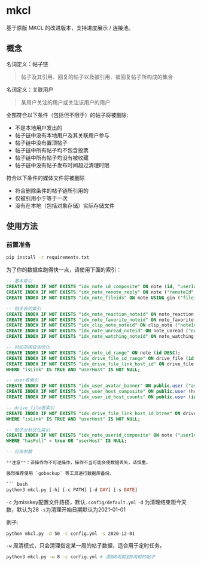 # mkcl

基于原版 MKCL 的改进版本，支持进度展示 / 连接池。

## 概念

名词定义：帖子链

> 帖子及其引用、回复的帖子以及被引用、被回复帖子所构成的集合

名词定义：关联用户

> 某用户关注的用户或关注该用户的用户

全部符合以下条件（包括但不限于）的帖子将被删除:

* 不是本地用户发出的
* 帖子链中没有本地用户及其关联用户参与
* 帖子链中没有置顶帖子
* 帖子链中所有帖子均不包含投票
* 帖子链中所有帖子均没有被收藏
* 帖子链中没有帖子发布时间超过清理时限

符合以下条件的媒体文件将被删除

* 符合删除条件的帖子链所引用的
* 仅被引用小于等于一次
* 没有在本地（包括对象存储）实际存储文件

## 使用方法

### 前置准备

```bash
pip install -r requirements.txt
```

为了你的数据库跑得快一点，请使用下面的索引：

```sql
-- 基本索引
CREATE INDEX IF NOT EXISTS "idx_note_id_composite" ON note (id, "userId", "userHost", "renoteId", "replyId");
CREATE INDEX IF NOT EXISTS "idx_note_renote_reply" ON note ("renoteId", "replyId");
CREATE INDEX IF NOT EXISTS "idx_note_fileids" ON note USING gin ("fileIds");

-- 相关表的索引
CREATE INDEX IF NOT EXISTS "idx_note_reaction_noteid" ON note_reaction ("noteId");
CREATE INDEX IF NOT EXISTS "idx_note_favorite_noteid" ON note_favorite ("noteId");
CREATE INDEX IF NOT EXISTS "idx_clip_note_noteid" ON clip_note ("noteId");
CREATE INDEX IF NOT EXISTS "idx_note_unread_noteid" ON note_unread ("noteId");
CREATE INDEX IF NOT EXISTS "idx_note_watching_noteid" ON note_watching ("noteId");

-- 时间范围查询优化
CREATE INDEX IF NOT EXISTS "idx_note_id_range" ON note (id DESC);
CREATE INDEX IF NOT EXISTS "idx_drive_file_id_range" ON drive_file (id DESC);
CREATE INDEX IF NOT EXISTS "idx_drive_file_link_host_id" ON drive_file ("isLink", "userHost", id)
WHERE "isLink" IS TRUE AND "userHost" IS NOT NULL;

-- user表索引
CREATE INDEX IF NOT EXISTS "idx_user_avatar_banner" ON public.user ("avatarId", "bannerId");
CREATE INDEX IF NOT EXISTS "idx_user_host_composite" ON public.user (host, "followersCount", "followingCount");
CREATE INDEX IF NOT EXISTS "idx_user_id_host_counts" ON public.user (id, host, "followersCount", "followingCount");

-- drive_file表索引
CREATE INDEX IF NOT EXISTS "idx_drive_file_link_host_id_btree" ON drive_file (id)
WHERE "isLink" IS TRUE AND "userHost" IS NOT NULL;

-- 帖子分析优化索引
CREATE INDEX IF NOT EXISTS "idx_note_userid_composite" ON note ("userId", "userHost", "hasPoll")
WHERE "hasPoll" = true OR "userHost" IS NULL;

-- 可用参数

**注意**：该操作为不可逆操作，操作不当可能会使数据丢失，请慎重。

强烈推荐使用 `gobackup` 等工具进行数据库备份。

``` bash
python3 mkcl.py [-h] [-c PATH] [-d DAY] [-s DATE]
```

`-c` 为misskey配置文件路径，默认`.config/default.yml` `-d` 为清理结束距今天数，默认为28 `-s`为清理开始日期默认为2021-01-01

例子:

``` bash
python mkcl.py -d 50 -c config.yml -s 2020-12-01
```

`-w` 周清模式，只会清理指定某一周的帖子数据，适合用于定时任务。

```bash
python3 mkcl.py -w 8 -c config.yml # 清除8周前到9周前的帖子
```
